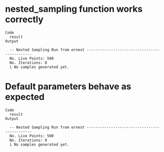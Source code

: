 # nested_sampling function works correctly

    Code
      result
    Output
      
      -- Nested Sampling Run from ernest ---------------------------------------------
      No. Live Points: 500
      No. Iterations: 0
      i No samples generated yet.

# Default parameters behave as expected

    Code
      result
    Output
      
      -- Nested Sampling Run from ernest ---------------------------------------------
      No. Live Points: 500
      No. Iterations: 0
      i No samples generated yet.

